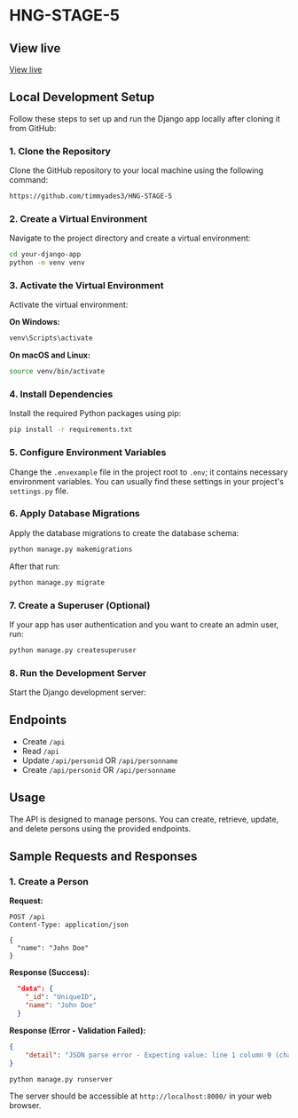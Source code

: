 # HNG-STAGE-5
## View live

[View live](https://hng-stage-5.onrender.com)

## Local Development Setup

Follow these steps to set up and run the Django app locally after cloning it from GitHub:

### 1. Clone the Repository

Clone the GitHub repository to your local machine using the following command:

```bash
https://github.com/timmyades3/HNG-STAGE-5
```

### 2. Create a Virtual Environment

Navigate to the project directory and create a virtual environment:

```bash
cd your-django-app
python -m venv venv
```

### 3. Activate the Virtual Environment

Activate the virtual environment:

**On Windows:**

```bash
venv\Scripts\activate
```

**On macOS and Linux:**

```bash
source venv/bin/activate
```

### 4. Install Dependencies

Install the required Python packages using pip:

```bash
pip install -r requirements.txt
```

### 5. Configure Environment Variables

Change the `.envexample` file in the project root to `.env`; it contains necessary environment variables. You can usually find these settings in your project's `settings.py` file.

### 6. Apply Database Migrations

Apply the database migrations to create the database schema:

```bash
python manage.py makemigrations
```

After that run:

```bash
python manage.py migrate
```

### 7. Create a Superuser (Optional)

If your app has user authentication and you want to create an admin user, run:

```bash
python manage.py createsuperuser
```

### 8. Run the Development Server

Start the Django development server:

## Endpoints

- Create `/api`
- Read `/api`
- Update `/api/personid` OR `/api/personname`
- Create `/api/personid` OR `/api/personname`

## Usage

The API is designed to manage persons. You can create, retrieve, update, and delete persons using the provided endpoints.

## Sample Requests and Responses

### 1. Create a Person

**Request:**

```http
POST /api
Content-Type: application/json

{
  "name": "John Doe"
}
```

**Response (Success):**

```json  
  "data": {
    "_id": "UniqueID",
    "name": "John Doe"
  }
```

**Response (Error - Validation Failed):**

```json
{
    "detail": "JSON parse error - Expecting value: line 1 column 9 (char 8)"
}
```

```bash
python manage.py runserver
```

The server should be accessible at `http://localhost:8000/` in your web browser.
